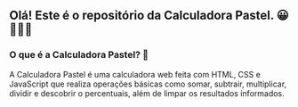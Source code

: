 ## Olá! Este é o repositório da Calculadora Pastel. 😀🩷🩵💜

### O que é a Calculadora Pastel? 🤔
A Calculadora Pastel é uma calculadora web feita com HTML, CSS e JavaScript que realiza operações básicas como somar, subtrair, multiplicar, dividir e descobrir o percentuais, além de limpar os resultados informados.
